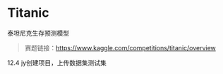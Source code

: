 # Titanic

泰坦尼克生存预测模型
> 赛题链接：https://www.kaggle.com/competitions/titanic/overview

12.4 jy创建项目，上传数据集测试集

